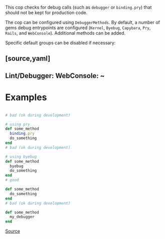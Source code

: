 
This cop checks for debug calls (such as `debugger` or `binding.pry`) that should
not be kept for production code.

The cop can be configured using `DebuggerMethods`. By default, a number of gems
debug entrypoints are configured (`Kernel`, `Byebug`, `Capybara`, `Pry`, `Rails`,
and `WebConsole`). Additional methods can be added.

Specific default groups can be disabled if necessary:

[source,yaml]
----
Lint/Debugger:
  WebConsole: ~
----

# Examples

```ruby

# bad (ok during development)

# using pry
def some_method
  binding.pry
  do_something
end
# bad (ok during development)

# using byebug
def some_method
  byebug
  do_something
end
# good

def some_method
  do_something
end
# bad (ok during development)

def some_method
  my_debugger
end
```

[Source](http://www.rubydoc.info/gems/rubocop/RuboCop/Cop/Lint/Debugger)